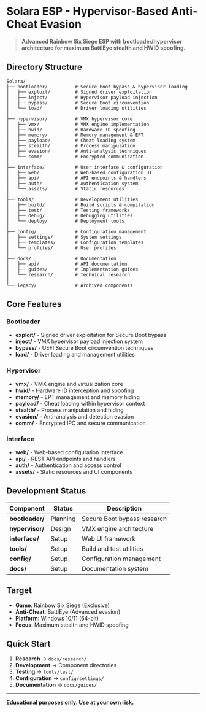# Solara ESP - Hypervisor-Based Anti-Cheat Evasion

> **Advanced Rainbow Six Siege ESP with bootloader/hypervisor architecture for maximum BattlEye stealth and HWID spoofing.**

## Directory Structure

```
Solara/
├── bootloader/          # Secure Boot bypass & hypervisor loading
│   ├── exploit/         # Signed driver exploitation
│   ├── inject/          # Hypervisor payload injection
│   ├── bypass/          # Secure Boot circumvention
│   └── load/            # Driver loading utilities
│
├── hypervisor/          # VMX hypervisor core
│   ├── vmx/             # VMX engine implementation
│   ├── hwid/            # Hardware ID spoofing
│   ├── memory/          # Memory management & EPT
│   ├── payload/         # Cheat loading system
│   ├── stealth/         # Process manipulation
│   ├── evasion/         # Anti-analysis techniques
│   └── comm/            # Encrypted communication
│
├── interface/           # User interface & configuration
│   ├── web/             # Web-based configuration UI
│   ├── api/             # API endpoints & handlers
│   ├── auth/            # Authentication system
│   └── assets/          # Static resources
│
├── tools/               # Development utilities
│   ├── build/           # Build scripts & compilation
│   ├── test/            # Testing frameworks
│   ├── debug/           # Debugging utilities
│   └── deploy/          # Deployment tools
│
├── config/              # Configuration management
│   ├── settings/        # System settings
│   ├── templates/       # Configuration templates
│   └── profiles/        # User profiles
│
├── docs/                # Documentation
│   ├── api/             # API documentation
│   ├── guides/          # Implementation guides
│   └── research/        # Technical research
│
└── legacy/              # Archived components
```

## Core Features

### Bootloader
- **exploit/** - Signed driver exploitation for Secure Boot bypass
- **inject/** - VMX hypervisor payload injection system
- **bypass/** - UEFI Secure Boot circumvention techniques
- **load/** - Driver loading and management utilities

### Hypervisor
- **vmx/** - VMX engine and virtualization core
- **hwid/** - Hardware ID interception and spoofing
- **memory/** - EPT management and memory hiding
- **payload/** - Cheat loading within hypervisor context
- **stealth/** - Process manipulation and hiding
- **evasion/** - Anti-analysis and detection evasion
- **comm/** - Encrypted IPC and secure communication

### Interface
- **web/** - Web-based configuration interface
- **api/** - REST API endpoints and handlers
- **auth/** - Authentication and access control
- **assets/** - Static resources and UI components

## Development Status

| Component | Status | Description |
|-----------|--------|-------------|
| **bootloader/** | Planning | Secure Boot bypass research |
| **hypervisor/** | Design | VMX engine architecture |
| **interface/** | Setup | Web UI framework |
| **tools/** | Setup | Build and test utilities |
| **config/** | Setup | Configuration management |
| **docs/** | Setup | Documentation system |

## Target

- **Game**: Rainbow Six Siege (Exclusive)
- **Anti-Cheat**: BattlEye (Advanced evasion)
- **Platform**: Windows 10/11 (64-bit)
- **Focus**: Maximum stealth and HWID spoofing

## Quick Start

1. **Research** → `docs/research/`
2. **Development** → Component directories
3. **Testing** → `tools/test/`
4. **Configuration** → `config/settings/`
5. **Documentation** → `docs/guides/`

---

**Educational purposes only. Use at your own risk.**
